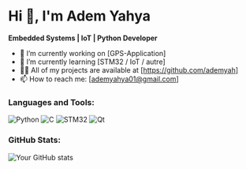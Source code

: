 # Hi 👋, I'm Adem Yahya
**Embedded Systems | IoT | Python Developer**

- 🔭 I’m currently working on [GPS-Application]
- 🌱 I’m currently learning [STM32 / IoT / autre]
- 👨‍💻 All of my projects are available at [https://github.com/ademyah]
- 📫 How to reach me: [ademyahya01@gmail.com]

### Languages and Tools:
![Python](https://img.shields.io/badge/-Python-000?&logo=python)
![C](https://img.shields.io/badge/-C-000?&logo=C)
![STM32](https://img.shields.io/badge/-STM32-000?&logo=STMicroelectronics)
![Qt](https://img.shields.io/badge/-Qt-000?&logo=Qt)

### GitHub Stats:
![Your GitHub stats](https://github-readme-stats.vercel.app/api?username=AdemYahya&show_icons=true)
